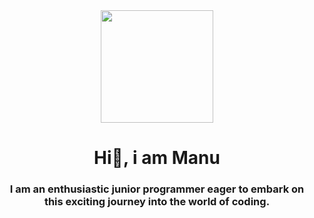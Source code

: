 <div align="center" id="header">
  <img src="https://media.giphy.com/media/wwg1suUiTbCY8H8vIA/giphy-downsized-large.gif" width="180" height="180" class="giphy-embed"/>
  <h1 align="center">Hi👋, i am Manu</h1>
  <h3 align="center">I am an enthusiastic junior programmer eager to embark on this exciting journey into the world of coding.</h3>
</div>

<!--
**Manuel-Garrido/Manuel-Garrido** is a ✨ _special_ ✨ repository because its `README.md` (this file) appears on your GitHub profile.

Here are some ideas to get you started:

- 🔭 I’m currently working on ...
- 🌱 I’m currently learning ...
- 👯 I’m looking to collaborate on ...
- 🤔 I’m looking for help with ...
- 💬 Ask me about ...
- 📫 How to reach me: ...
- 😄 Pronouns: ...
- ⚡ Fun fact: ...
-->
